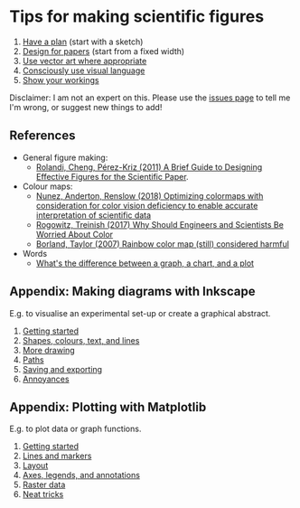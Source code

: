 # Tips for making scientific figures

1. [Have a plan](tips/1-1-have-a-plan.md) (start with a sketch)
2. [Design for papers](tips/1-2-design-for-papers.md) (start from a fixed width)
3. [Use vector art where appropriate](https://nbviewer.org/github/MichaelClerx/making-figures/blob/main/tips/1-3-vector-and-raster.ipynb)
4. [Consciously use visual language](https://nbviewer.org/github/MichaelClerx/making-figures/blob/main/tips/1-4-visual-language.ipynb)
5. [Show your workings](https://nbviewer.org/github/MichaelClerx/making-figures/blob/main/tips/1-5-show-your-workings.ipynb)

Disclaimer: I am not an expert on this.
Please use the [issues page](https://github.com/MichaelClerx/making-figures/issues) to tell me I'm wrong, or suggest new things to add!

## References

- General figure making: 
  - [Rolandi, Cheng, Pérez-Kriz (2011) A Brief Guide to Designing Effective Figures for the Scientific Paper](https://doi.org/10.1002/adma.201102518).
- Colour maps:
  - [Nunez, Anderton, Renslow (2018) Optimizing colormaps with consideration for color vision deficiency to enable accurate interpretation of scientific data](https://doi.org/10.1371/journal.pone.0199239)
  - [Rogowitz, Treinish (2017) Why Should Engineers and Scientists Be Worried About Color](https://www.researchgate.net/profile/Ahmed-Elhattab/post/Please-suggest-some-good-3D-plot-tool-Software-for-surface-plot/attachment/5c05ba35cfe4a7645506948e/AS%3A699894335557644%401543879221725/download/Why+Should+Engineers+and+Scientists+Be+Worried+About+Color_.pdf)
  - [Borland, Taylor (2007) Rainbow color map (still) considered harmful](https://doi.org/10.1109/MCG.2007.323435)
- Words
  - [What's the difference between a graph, a chart, and a plot](https://english.stackexchange.com/questions/43027/whats-the-difference-between-a-graph-a-chart-and-a-plot)

## Appendix: Making diagrams with Inkscape

E.g. to visualise an experimental set-up or create a graphical abstract.

1. [Getting started](inkscape/2-1-getting-started.md)
2. [Shapes, colours, text, and lines](inkscape/2-2-shapes-colours-lines.md)
3. [More drawing](inkscape/2-3-more-drawing.md)
4. [Paths](inkscape/2-4-paths.md)
5. [Saving and exporting](inkscape/2-5-save-and-export.md)
6. [Annoyances](inkscape/2-6-annoyances.md)

## Appendix: Plotting with Matplotlib

E.g. to plot data or graph functions.

1. [Getting started](https://nbviewer.org/github/MichaelClerx/making-figures/blob/main/matplotlib/3-1-getting-started.ipynb)
2. [Lines and markers](https://nbviewer.org/github/MichaelClerx/making-figures/blob/main/matplotlib/3-2-lines-and-markers.ipynb)
3. [Layout](https://nbviewer.org/github/MichaelClerx/making-figures/blob/main/matplotlib/3-3-layout.ipynb)
4. [Axes, legends, and annotations](https://nbviewer.org/github/MichaelClerx/making-figures/blob/main/matplotlib/3-4-axes-legends-annotations.ipynb)
5. [Raster data](https://nbviewer.org/github/MichaelClerx/making-figures/blob/main/matplotlib/3-5-raster.ipynb)
6. [Neat tricks](https://nbviewer.org/github/MichaelClerx/making-figures/blob/main/matplotlib/3-6-neat-tricks.ipynb)

